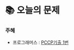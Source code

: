 # 📚 오늘의 문제

### 주혜
- 프로그래머스 : [PCCP기출 1번](https://school.programmers.co.kr/learn/courses/30/lessons/250137)